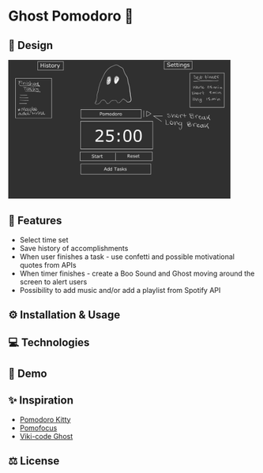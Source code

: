 # Ghost Pomodoro 👻



##  🎨 Design

<img src="./public/design.jpg" alt="sketch of the app" width="450px">

## 🎯 Features

- Select time set 
- Save history of accomplishments
- When user finishes a task - use confetti and possible motivational quotes from APIs
- When timer finishes - create a Boo Sound and Ghost moving around the screen to alert users
- Possibility to add music and/or add a playlist from Spotify API


## ⚙️ Installation & Usage
## 💻 Technologies
## 👀 Demo
## ✨ Inspiration  

- [Pomodoro Kitty](https://pomodorokitty.com/)
- [Pomofocus](https://pomofocus.io/)
- [Viki-code Ghost](https://codepen.io/viki-code/pen/gOqbjLN)

## ⚖️ License


